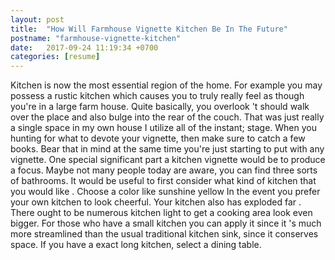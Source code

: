 ```yaml
---
layout: post
title:  "How Will Farmhouse Vignette Kitchen Be In The Future"
postname: "farmhouse-vignette-kitchen"
date:   2017-09-24 11:19:34 +0700
categories: [resume]
---
```

Kitchen is now the most essential region of the home. For example you may possess a rustic kitchen which causes you to truly really feel as though you're in a large farm house. Quite basically, you overlook 't should walk over the place and also bulge into the rear of the couch. That was just really a single space in my own house I utilize all of the instant; stage. When you hunting for what to devote your vignette, then make sure to catch a few books. Bear that in mind at the same time you're just starting to put with any vignette. One special significant part a kitchen vignette would be to produce a focus. Maybe not many people today are aware, you can find three sorts of bathrooms. It would be useful to first consider what kind of kitchen that you would like . Choose a color like sunshine yellow In the event you prefer your own kitchen to look cheerful. Your kitchen also has exploded far . There ought to be numerous kitchen light to get a cooking area look even bigger. For those who have a small kitchen you can apply it since it 's much more streamlined than the usual traditional kitchen sink, since it conserves space. If you have a exact long kitchen, select a dining table.

